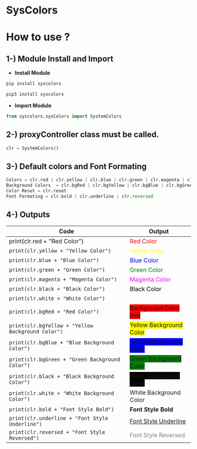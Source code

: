 # SysColors

# How to use ?

## 1-) Module Install and Import
 - **Install Module**
```python
pip install syscolors
```
```python
pip3 install syscolors
```
 - **Import Module**

```python
from syscolors.sysColors import SystemColors
```
## 2-) proxyController class must be called.
```python
clr = SystemColors()
```
## 3-) Default colors and Font Formating
```python
Colors = clr.red | clr.yellow | clr.blue | clr.green | clr.magenta | clr.black | clr.white 
Background Colors  = clr.bgRed | clr.bgYellow | clr.bgBlue | clr.bgGreen | clr.bgBlack | clr.bgWhite
Color Reset = clr.reset
Font Formating = clr.bold | clr.underline | clr.reversed
```
## 4-) Outputs

|Code 					| Output|
|-------------------------------	| -------------|
print(clr.red + "Red Color")  	| <span style="color: red"> Red Color </span>
`print(clr.yellow + "Yellow Color")` | <span style="color: Yellow"> Yellow Color </span>
`print(clr.blue + "Blue Color")` | <span style="color: Blue"> Blue Color </span>
`print(clr.green + "Green Color")` | <span style="color: green"> Green Color </span>
`print(clr.magenta + "Magenta Color")` | <span style="color: magenta"> Magenta Color </span>
`print(clr.black + "Black Color")` | <span style="color: black"> Black Color </span>
`print(clr.white + "White Color")` | <span style="color: white"> White Color </span>
`print(clr.bgRed + "Red Color")`  	| <span style="background-color: Red"> Background Color Red </span>
`print(clr.bgYellow + "Yellow Background Color")` | <span style="background-color: Yellow">Yellow Background Color </span>
`print(clr.bgBlue + "Blue Background Color")` | <span style="background-color: Blue">Yellow Background Color</span>
`print(clr.bgGreen + "Green Background Color")` | <span style="background-color: Green">Green Background Color</span>
`print(clr.black + "Black Background Color")` | <span style="background-color: Black">Black Background Color</span>
`print(clr.white + "White Background Color")` | <span style="background-color: White">White Background Color</span>
`print(clr.bold + "Font Style Bold")` | <span style="font-weight: bold;">Font Style Bold</span>
`print(clr.underline + "Font Style Underline")` | <span style="text-decoration: underline">Font Style Underline</span>
`print(clr.reversed + "Font Style Reversed")` | <span style="background-color:white; color:gray;">Font Style Reversed</span>
